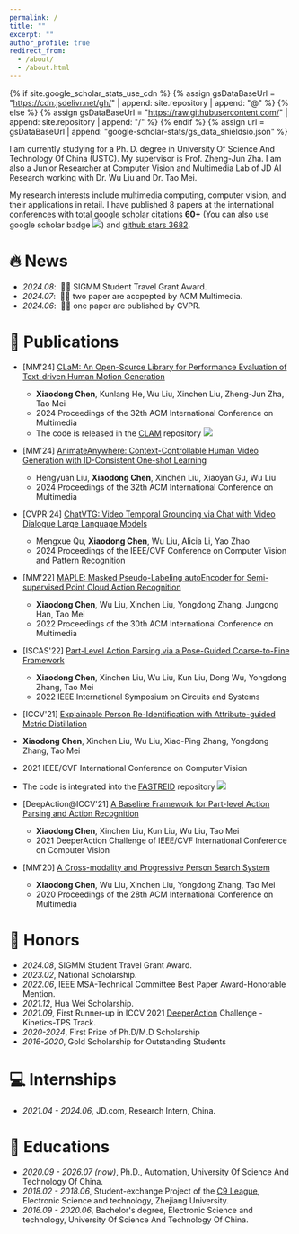 ```yaml
---
permalink: /
title: ""
excerpt: ""
author_profile: true
redirect_from: 
  - /about/
  - /about.html
---
```


{% if site.google_scholar_stats_use_cdn %}
{% assign gsDataBaseUrl = "https://cdn.jsdelivr.net/gh/" | append: site.repository | append: "@" %}
{% else %}
{% assign gsDataBaseUrl = "https://raw.githubusercontent.com/" | append: site.repository | append: "/" %}
{% endif %}
{% assign url = gsDataBaseUrl | append: "google-scholar-stats/gs_data_shieldsio.json" %}

<span class='anchor' id='about-me'></span>
I am currently studying for a Ph. D. degree in University Of Science And Technology Of China (USTC). My supervisor is Prof. Zheng-Jun Zha. 
I am also a Junior Researcher at Computer Vision and Multimedia Lab of JD AI Research working with Dr. Wu Liu and Dr. Tao Mei.

My research interests include multimedia computing, computer vision, and their applications in retail. I have published 8 papers at the international conferences with total <a href='https://scholar.google.com/citations?user=FZJ-fFYAAAAJ'>google scholar citations <strong><span id='total_cit'>60+</span></strong></a> (You can also use google scholar badge <a href='https://scholar.google.com/citations?user=FZJ-fFYAAAAJ'><img src="https://img.shields.io/endpoint?url={{ url | url_encode }}&logo=Google%20Scholar&labelColor=f6f6f6&color=9cf&style=flat&label=citations"></a>) and [github stars 3682](https://github.com/SheldongChen).


# 🔥 News
- *2024.08*: &nbsp;🎉🎉 SIGMM Student Travel Grant Award.
- *2024.07*: &nbsp;🎉🎉 two paper are accpepted by ACM Multimedia.
- *2024.06*: &nbsp;🎉🎉 one paper are published by CVPR.


# 📝 Publications 

- [MM'24] [CLaM: An Open-Source Library for Performance Evaluation of Text-driven Human Motion Generation]()
  - **Xiaodong Chen**, Kunlang He, Wu Liu, Xinchen Liu, Zheng-Jun Zha, Tao Mei
  - 2024 Proceedings of the 32th ACM International Conference on Multimedia
  - The code is released in the [CLAM](https://github.com/SheldongChen/CLaM) repository ![](https://img.shields.io/github/stars/SheldongChen/CLaM?color=green&style=social)

- [MM'24] [AnimateAnywhere: Context-Controllable Human Video Generation with ID-Consistent One-shot Learning]()
  - Hengyuan Liu, **Xiaodong Chen**, Xinchen Liu, Xiaoyan Gu, Wu Liu
  - 2024 Proceedings of the 32th ACM International Conference on Multimedia

- [CVPR'24] [ChatVTG: Video Temporal Grounding via Chat with Video Dialogue Large Language Models](https://openaccess.thecvf.com/content/CVPR2024W/PVUW/papers/Qu_ChatVTG_Video_Temporal_Grounding_via_Chat_with_Video_Dialogue_Large_CVPRW_2024_paper.pdf)
  - Mengxue Qu, **Xiaodong Chen**, Wu Liu, Alicia Li, Yao Zhao
  - 2024 Proceedings of the IEEE/CVF Conference on Computer Vision and Pattern Recognition

- [MM'22] [MAPLE: Masked Pseudo-Labeling autoEncoder for Semi-supervised Point Cloud Action Recognition](https://arxiv.org/pdf/2209.00407)
  - **Xiaodong Chen**, Wu Liu, Xinchen Liu, Yongdong Zhang, Jungong Han, Tao Mei
  - 2022 Proceedings of the 30th ACM International Conference on Multimedia

- [ISCAS'22] [Part-Level Action Parsing via a Pose-Guided Coarse-to-Fine Framework](https://arxiv.org/pdf/2203.04476)
  - **Xiaodong Chen**, Xinchen Liu, Wu Liu, Kun Liu, Dong Wu, Yongdong Zhang, Tao Mei
  - 2022 IEEE International Symposium on Circuits and Systems

- [ICCV'21] [Explainable Person Re-Identification with Attribute-guided Metric Distillation](https://openaccess.thecvf.com/content/ICCV2021/papers/Chen_Explainable_Person_Re-Identification_With_Attribute-Guided_Metric_Distillation_ICCV_2021_paper.pdf) 
<!-- <span class='show_paper_citations' data='FZJ-fFYAAAAJ:u-x6o8ySG0sC'></span> -->
  - **Xiaodong Chen**, Xinchen Liu, Wu Liu, Xiao-Ping Zhang, Yongdong Zhang, Tao Mei
  - 2021 IEEE/CVF International Conference on Computer Vision
  - The code is integrated into the [FASTREID](https://github.com/JDAI-CV/fast-reid) repository ![](https://img.shields.io/github/stars/JDAI-CV/fast-reid?color=green&style=social)

- [DeepAction@ICCV'21] [A Baseline Framework for Part-level Action Parsing and Action Recognition](https://deeperaction.github.io/iccv21/report2/track3-top2.pdf)
  - **Xiaodong Chen**, Xinchen Liu, Kun Liu, Wu Liu, Tao Mei
  - 2021 DeeperAction Challenge of IEEE/CVF International Conference on Computer Vision

- [MM'20] [A Cross-modality and Progressive Person Search System](http://xinchenliu.com/papers/2020_ACMMM_CPPS.pdf) 
  - **Xiaodong Chen**, Wu Liu, Xinchen Liu, Yongdong Zhang, Tao Mei
  - 2020 Proceedings of the 28th ACM International Conference on Multimedia

 


# 📝 Honors
- *2024.08*, SIGMM Student Travel Grant Award.
- *2023.02*, National Scholarship.
- *2022.06*, IEEE MSA-Technical Committee Best Paper Award-Honorable Mention.
- *2021.12*, Hua Wei Scholarship.
- *2021.09*, First Runner-up in ICCV 2021 [DeeperAction](https://deeperaction.github.io/iccv21) Challenge - Kinetics-TPS Track.
- *2020-2024*, First Prize of Ph.D/M.D Scholarship
- *2016-2020*, Gold Scholarship for Outstanding Students

# 💻 Internships
- *2021.04 - 2024.06*, JD.com, Research Intern, China.

# 📖 Educations
- *2020.09 - 2026.07 (now)*, Ph.D., Automation, University Of Science And Technology Of China.
- *2018.02 - 2018.06*, Student-exchange Project of the [C9 League](https://en.wikipedia.org/wiki/C9_League), Electronic Science and technology, Zhejiang University.
- *2016.09 - 2020.06*, Bachelor's degree, Electronic Science and technology, University Of Science And Technology Of China.





